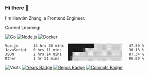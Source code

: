 ### Hi there 👋

I'm Hawtim Zhang, a Frontend Engineer.

Current Learning:

![Go](https://img.shields.io/badge/-Go-%2300ADD8.svg?&style=flat-square&logo=go&logoColor=white)
![Node.js](https://img.shields.io/badge/-Node.js-339933?style=flat-square&logo=Node.js&logoColor=white)
![Docker](https://img.shields.io/badge/-Docker-2496ED?style=flat-square&logo=docker&logoColor=white)


<!--START_SECTION:waka-->

```text
Vue.js       14 hrs 30 mins  ████████████░░░░░░░░░░░░░   47.59 %
JavaScript   9 hrs 11 mins   ███████▓░░░░░░░░░░░░░░░░░   30.13 %
JSON         2 hrs 14 mins   ██░░░░░░░░░░░░░░░░░░░░░░░   07.34 %
Other        1 hr 51 mins    █▓░░░░░░░░░░░░░░░░░░░░░░░   06.09 %
```

<!--END_SECTION:waka-->

![Visits](https://badges.pufler.dev/visits/hawtim/hawtim)
[![Years Badge](https://badges.pufler.dev/years/hawtim)](https://badges.pufler.dev)
[![Repos Badge](https://badges.pufler.dev/repos/hawtim)](https://badges.pufler.dev)
[![Commits Badge](https://badges.pufler.dev/commits/yearly/hawtim)](https://badges.pufler.dev)
